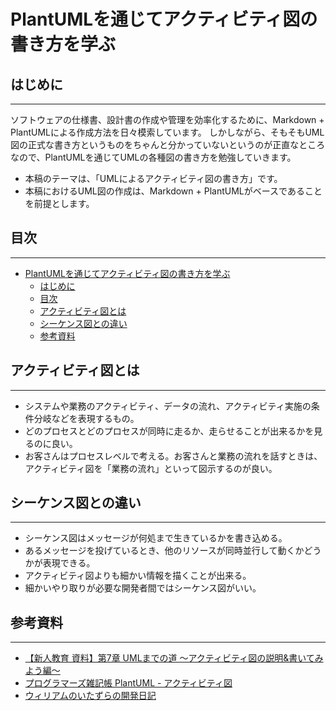 # PlantUMLを通じてアクティビティ図の書き方を学ぶ

## はじめに
---
ソフトウェアの仕様書、設計書の作成や管理を効率化するために、Markdown + PlantUMLによる作成方法を日々模索しています。
しかしながら、そもそもUML図の正式な書き方というものをちゃんと分かっていないというのが正直なところなので、PlantUMLを通じてUMLの各種図の書き方を勉強していきます。

- 本稿のテーマは、「UMLによるアクティビティ図の書き方」です。
- 本稿におけるUML図の作成は、Markdown + PlantUMLがベースであることを前提とします。

## 目次
---
<!-- TOC -->

- [PlantUMLを通じてアクティビティ図の書き方を学ぶ](#plantumlを通じてアクティビティ図の書き方を学ぶ)
    - [はじめに](#はじめに)
    - [目次](#目次)
    - [アクティビティ図とは](#アクティビティ図とは)
    - [シーケンス図との違い](#シーケンス図との違い)
    - [参考資料](#参考資料)

<!-- /TOC -->

## アクティビティ図とは
---
- システムや業務のアクティビティ、データの流れ、アクティビティ実施の条件分岐などを表現するもの。  
- どのプロセスとどのプロセスが同時に走るか、走らせることが出来るかを見るのに良い。  
- お客さんはプロセスレベルで考える。お客さんと業務の流れを話すときは、アクティビティ図を「業務の流れ」といって図示するのが良い。  

## シーケンス図との違い
---
- シーケンス図はメッセージが何処まで生きているかを書き込める。  
- あるメッセージを投げているとき、他のリソースが同時並行して動くかどうかが表現できる。  
- アクティビティ図よりも細かい情報を描くことが出来る。  
- 細かいやり取りが必要な開発者間ではシーケンス図がいい。  



## 参考資料
---
- [【新人教育 資料】第7章 UMLまでの道 〜アクティビティ図の説明&書いてみよう編〜](https://qiita.com/devopsCoordinator/items/e4910ace92e66bece10f)
- [プログラマーズ雑記帳 PlantUML - アクティビティ図](http://yohshiy.blog.fc2.com/blog-entry-156.html)
- [ウィリアムのいたずらの開発日記](https://blog.goo.ne.jp/xmldtp/e/2353005f21aafb4f22bab060699b8803)